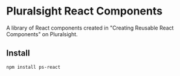 # Pluralsight React Components

A library of React components created in "Creating Reusable React Components" on Pluralsight.

## Install
```
npm install ps-react
```
